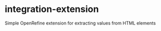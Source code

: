 integration-extension
=====================

Simple OpenRefine extension for extracting values from HTML elements
